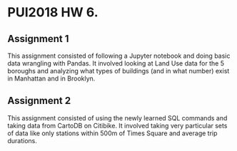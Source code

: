 # PUI2018 HW 6.


## Assignment 1

This assignment consisted of following a Jupyter notebook and doing basic data wrangling with Pandas. It involved looking at Land Use data for the 5 boroughs and analyzing what types of buildings (and in what number) exist in Manhattan and in Brooklyn.


## Assignment 2


This assignment consisted of using the newly learned SQL commands and taking data from CartoDB on Citibike. It involved taking very particular sets of data like only stations within 500m of Times Square and average trip durations. 
